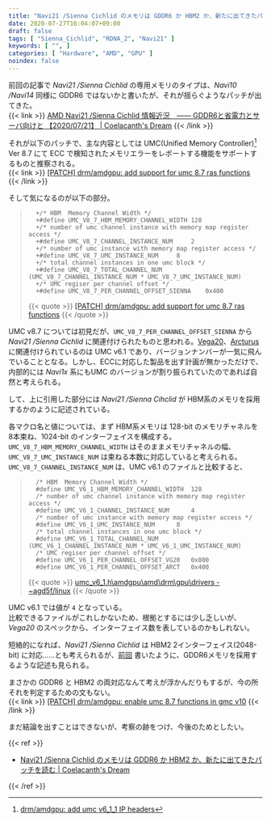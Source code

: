 ```yaml
---
title: "Navi21 /Sienna Cichlid のメモリは GDDR6 か HBM2 か、新たに出てきたパッチを読む"
date: 2020-07-27T16:04:07+09:00
draft: false
tags: [ "Sienna_Cichlid", "RDNA_2", "Navi21" ]
keywords: [ "", ]
categories: [ "Hardware", "AMD", "GPU" ]
noindex: false
---
```


前回の記事で *Navi21 /Sienna Cichlid* の専用メモリのタイプは、*Navi10 /Navi14* 同様に GDDR6 ではないかと書いたが、それが揺らぐようなパッチが出てきた。  
{{< link >}} [AMD Navi21 /Sienna Cichlid 情報近況　―― GDDR6と省電力とサーバ向けと 【2020/07/21】 | Coelacanth's Dream](/posts/2020/07/21/amd-sienna_cichlid-recent-info-2020-07-21/) {{< /link >}}

それが以下のパッチで、主な内容としては UMC(Unified Memory Controller)[^unified-memory-controller] Ver 8.7 にて ECC で検知されたメモリエラーをレポートする機能をサポートするものと推察される。  
{{< link >}} [[PATCH] drm/amdgpu: add support for umc 8.7 ras functions](https://lists.freedesktop.org/archives/amd-gfx/2020-July/051898.html) {{< /link >}}

[^unified-memory-controller]: [drm/amdgpu: add umc v6_1_1 IP headers](https://cgit.freedesktop.org/~agd5f/linux/commit/drivers/gpu/drm/amd?h=amd-staging-drm-next&id=03c9963f47a9efe204983fb0ea022814f8ce0084)

そして気になるのが以下の部分。  

 >       +/* HBM  Memory Channel Width */
 >       +#define UMC_V8_7_HBM_MEMORY_CHANNEL_WIDTH	128
 >       +/* number of umc channel instance with memory map register access */
 >       +#define UMC_V8_7_CHANNEL_INSTANCE_NUM		2
 >       +/* number of umc instance with memory map register access */
 >       +#define UMC_V8_7_UMC_INSTANCE_NUM		8
 >       +/* total channel instances in one umc block */
 >       +#define UMC_V8_7_TOTAL_CHANNEL_NUM	(UMC_V8_7_CHANNEL_INSTANCE_NUM * UMC_V8_7_UMC_INSTANCE_NUM)
 >       +/* UMC regiser per channel offset */
 >       +#define UMC_V8_7_PER_CHANNEL_OFFSET_SIENNA	0x400
 >
 > {{< quote >}} [[PATCH] drm/amdgpu: add support for umc 8.7 ras functions](https://lists.freedesktop.org/archives/amd-gfx/2020-July/051898.html) {{< /quote >}}

UMC v8.7 については初見だが、`UMC_V8_7_PER_CHANNEL_OFFSET_SIENNA` から *Navi21 /Sienna Cichlid* に関連付けられたものと思われる。[Vega20](/tags/vega20)、[Arcturus](/tags/arcturus) に関連付けられているのは UMC v6.1 であり、バージョンナンバーが一気に飛んでいることとなる。しかし、ECCに対応した製品を出す計画が無かっただけで、内部的には *Navi1x* 系にもUMC のバージョンが割り振られていたのであれば自然と考えられる。  

して、上に引用した部分には *Navi21 /Sienna Cihclid* が HBM系のメモリを採用するかのように記述されている。  

各マクロ名と値については、まず HBM系メモリは 128-bit のメモリチャネルを 8本束ね、1024-bit のインターフェイスを構成する。  
`UMC_V8_7_HBM_MEMORY_CHANNEL_WIDTH` はそのままメモリチャネルの幅、`UMC_V8_7_UMC_INSTANCE_NUM` は束ねる本数に対応していると考えられる。  
`UMC_V8_7_CHANNEL_INSTANCE_NUM` は、UMC v6.1 のファイルと比較すると、

 >       /* HBM  Memory Channel Width */
 >       #define UMC_V6_1_HBM_MEMORY_CHANNEL_WIDTH	128
 >       /* number of umc channel instance with memory map register access */
 >       #define UMC_V6_1_CHANNEL_INSTANCE_NUM		4
 >       /* number of umc instance with memory map register access */
 >       #define UMC_V6_1_UMC_INSTANCE_NUM		8
 >       /* total channel instances in one umc block */
 >       #define UMC_V6_1_TOTAL_CHANNEL_NUM	(UMC_V6_1_CHANNEL_INSTANCE_NUM * UMC_V6_1_UMC_INSTANCE_NUM)
 >       /* UMC regiser per channel offset */
 >       #define UMC_V6_1_PER_CHANNEL_OFFSET_VG20	0x800
 >       #define UMC_V6_1_PER_CHANNEL_OFFSET_ARCT	0x400
 >
 > {{< quote >}} [umc_v6_1.h\amdgpu\amd\drm\gpu\drivers - ~agd5f/linux](https://cgit.freedesktop.org/~agd5f/linux/tree/drivers/gpu/drm/amd/amdgpu/umc_v6_1.h?h=amd-staging-drm-next-sienna_cichlid&id=4cf781c24c3bc8cc50f8013143aa20b26e9217e8) {{< /quote >}}

UMC v6.1 では値が `4` となっている。  
比較できるファイルがこれしかないため、根拠とするには少し乏しいが、*Vega20* のスペックから、インターフェイス数を表しているのかもしれない。  

短絡的になれば、*Navi21 /Sienna Cichlid* は HBM2 2インターフェイス(2048-bit) に対応……とも考えられるが、[前回](/posts/2020/07/21/amd-sienna_cichlid-recent-info-2020-07-21/#sienna-gddr6) 書いたように、GDDR6メモリを採用するような記述も見られる。  

まさかの GDDR6 と HBM2 の両対応なんて考えが浮かんだりもするが、今の所それを判定するための文もない。  
{{< link >}} [[PATCH] drm/amdgpu: enable umc 8.7 functions in gmc v10](https://lists.freedesktop.org/archives/amd-gfx/2020-July/051907.html) {{< /link >}}

まだ結論を出すことはできないが、考察の跡をつけ、今後のためとしたい。  

{{< ref >}}

 * [Navi21 /Sienna Cichlid のメモリは GDDR6 か HBM2 か、新たに出てきたパッチを読む | Coelacanth's Dream](/posts/2020/07/27/what-sienna_cichlid-hbm2/)

{{< /ref >}}
